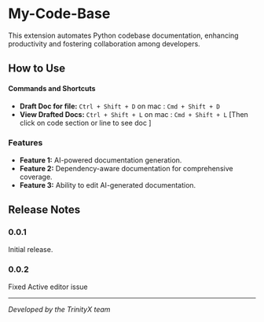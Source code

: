 # My-Code-Base

This extension automates Python codebase documentation, enhancing productivity and fostering collaboration among developers.

## How to Use

#### Commands and Shortcuts

- **Draft Doc for file:** `Ctrl + Shift + D` on mac : `Cmd + Shift + D`
- **View Drafted Docs:** `Ctrl + Shift + L` on mac : `Cmd + Shift + L` [Then click on code section or line to see doc ]


### Features

- **Feature 1:** AI-powered documentation generation.
- **Feature 2:** Dependency-aware documentation for comprehensive coverage.
- **Feature 3:** Ability to edit AI-generated documentation.

## Release Notes

### 0.0.1

Initial release.

### 0.0.2

Fixed Active editor issue

---

*Developed by the TrinityX team*
